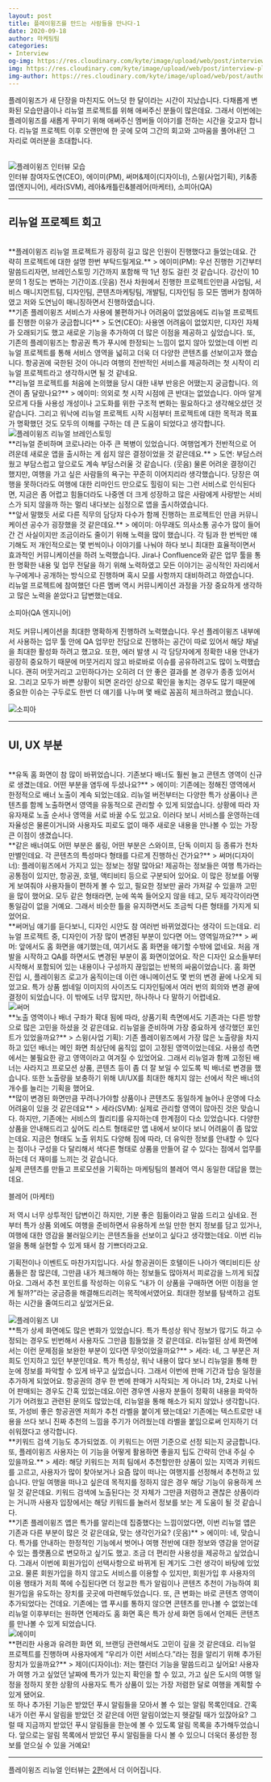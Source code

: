 ```yaml
---
layout: post
title: 플레이윙즈를 만드는 사람들을 만나다-1
date: 2020-09-18
author: 마케팅팀
categories: 
- Interview
og-img: https://res.cloudinary.com/kyte/image/upload/web/post/interview-playwings-renewal-1/og_cover.jpg
img: https://res.cloudinary.com/kyte/image/upload/web/post/interview-playwings-renewal-1/cover.jpg
img-author: https://res.cloudinary.com/kyte/image/upload/web/post/author/team_marketing.jpg
---
```


플레이윙즈가 새 단장을 마친지도 어느덧 한 달이라는 시간이 지났습니다. 다채롭게 변화된 모습만큼이나 리뉴얼 프로젝트를 위해 애써주신 분들이 많은데요. 그래서 이번에는 플레이윙즈를 새롭게 꾸미기 위해 애써주신 멤버들 이야기를 전하는 시간을 갖고자 합니다. 리뉴얼 프로젝트 이후 오랜만에 한 곳에 모여 그간의 회고와 고마움을 풀어내던 그 자리로 여러분을 초대합니다. 

<br>
<img src="{{site.cloudinary}}/web/post/interview-playwings-renewal-1/interview_playwings_renewal_1.jpg" alt="플레이윙즈 인터뷰 모습">
<div class="caption"><span>인터뷰 참여자</span>도연(CEO), 에이미(PM), 써머&제이(디자이너), 스윙(사업기획), 키&종엽(엔지니어), 세라(SVM), 레아&캐틀린&블레어(마케터), 소피아(QA)</div>

---

## 리뉴얼 프로젝트 회고

<br>
**플레이윙즈 리뉴얼 프로젝트가 굉장히 길고 많은 인원이 진행했다고 들었는데요. 간략히 프로젝트에 대한 설명 한번 부탁드릴게요.**
> 에이미(PM): 우선 진행한 기간부터 말씀드리자면, 브레인스토밍 기간까지 포함해 딱 1년 정도 걸린 것 같습니다. 강산이 10분의 1 정도는 변하는 기간이죠.(웃음) 전사 차원에서 진행한 프로젝트인만큼 사업팀, 서비스 매니지먼트팀, 디자인팀, 콘텐츠마케팅팀, 개발팀, 디자인팀 등 모든 멤버가 참여하였고 저와 도연님이 매니징하면서 진행하였습니다. 

<br>
**기존 플레이윙즈 서비스가 사용에 불편하거나 어려움이 없었음에도 리뉴얼 프로젝트를 진행한 이유가 궁금합니다**
> 도연(CEO): 사용엔 어려움이 없었지만, 디자인 자체가 오래되기도 했고 새로운 기능을 추가하여 더 많은 이점을 제공하고 싶었습니다. 또, 기존의 플레이윙즈는 항공권 특가 푸시에 한정되는 느낌이 없지 않아 있었는데 이번 리뉴얼 프로젝트를 통해 서비스 영역을 넓히고 더욱 더 다양한 콘텐츠를 선보이고자 했습니다. 항공권에 국한된 것이 아니라 여행의 전반적인 서비스를 제공하려는 첫 시작이 리뉴얼 프로젝트라고 생각하시면 될 것 같네요.

<br>
**리뉴얼 프로젝트를 처음에 논의했을 당시 대한 내부 반응은 어땠는지 궁금합니다. 의견이 좀 달랐나요?**
> 에이미: 의외로 첫 시작 시점에 큰 반대는 없었습니다. 아마 알게 모르게 다들 사용성 개성이나 고도화를 위한 구조적 변화는 필요하다고 생각해오셨던 것 같습니다. 그리고 워낙에 리뉴얼 프로젝트 시작 시점부터 프로젝트에 대한 목적과 목표가 명확했던 것도 모두의 이해를 구하는 데 큰 도움이 되었다고 생각합니다.

<br>
<img src="{{site.cloudinary}}/web/post/interview-playwings-renewal-1/interview_playwings_renewal_2.jpg" alt="플레이윙즈 리뉴얼 브레인스토밍">

<br>
**리뉴얼 준비하며 코로나라는 아주 큰 복병이 있었습니다. 여행업계가 전반적으로 어려운데 새로운 앱을 출시하는 게 쉽지 않은 결정이었을 것 같은데요.**
> 도연: 부담스러웠고 부담스럽고 앞으로도 계속 부담스러울 것 같습니다. (웃음) 물론 어려운 결정이긴 했지만, 여행을 가고 싶은 사람들의 욕구는 꾸준히 이어지리라 생각했습니다. 당장은 여행을 못하더라도 여행에 대한 리마인드 만으로도 힐링이 되는 그런 서비스로 인식된다면, 지금은 좀 어렵고 힘들더라도 나중엔 더 크게 성장하고 많은 사람에게 사랑받는 서비스가 되지 않을까 하는 멀리 내다보는 심정으로 앱을 출시하였습니다.

<br>
**앞서 말했듯 서로 다른 직무의 담당자 다수가 함께 진행하는 프로젝트인 만큼 커뮤니케이션 공수가 굉장했을 것 같은데요.**
> 에이미: 아무래도 의사소통 공수가 많이 들어간 건 사실이지만 조금이라도 줄이기 위해 노력을 많이 했습니다. 각 팀과 한 번씩만 얘기해도 저 개인적으로는 몇 번씩이나 이야기를 나눠야 하다 보니 최대한 효율적이면서 효과적인 커뮤니케이션을 하려 노력했습니다. Jira나 Confluence와 같은 업무 툴을 통한 명확한 내용 및 업무 전달을 하기 위해 노력하였고 모든 이야기는 공식적인 자리에서 누구에게나 공개하는 방식으로 진행하며 혹시 모를 사항까지 대비하려고 하였습니다.

<br>
리뉴얼 프로젝트에 참여했던 다른 멤버 역시 커뮤니케이션 과정을 가장 중요하게 생각하고 많은 노력을 쏟았다고 답변했는데요. 

<p class="quotes">
<i class="ri-double-quotes-l quote"></i>
소피아(QA 엔지니어)
<br><br>
저도 커뮤니케이션을 최대한 명확하게 진행하려 노력했습니다. 우선 플레이윙즈 내부에서 사용하는 업무 툴 안에 QA 업무만 전담으로 진행하는 공간이 따로 있어서 해당 채널을 최대한 활성화 하려고 했고요. 또한, 에러 발생 시 각 담당자에게 정확한 내용 안내가 굉장히 중요하기 때문에 머뭇거리지 않고 바로바로 이슈를 공유하려고도 많이 노력했습니다. 괜히 머뭇거리고 고민하다가는 오히려 더 안 좋은 결과를 본 경우가 종종 있어서요. 그리고 모두가 바쁜 상황이 되면 온라인 상으로 확인을 놓치는 경우도 많기 때문에 중요한 이슈는 구두로도 한번 더 얘기를 나누며 몇 배로 꼼꼼히 체크하려고 했습니다.
<i class="ri-double-quotes-r quote"></i>
</p>

<img src="{{site.cloudinary}}/web/post/interview-playwings-renewal-1/interview_playwings_renewal_3.jpg" alt="소피아">

---

## UI, UX 부분

<br>
**유독 홈 화면이 참 많이 바뀌었습니다. 기존보다 배너도 훨씬 늘고 콘텐츠 영역이 신규로 생겼는데요. 어떤 부분을 염두에 두셨나요?**
> 에이미: 기존에는 정해진 영역에서 한정적으로 배너 노출이 계속 되었는데요. 리뉴얼 버전부터는 다양한 특가 상품이나 콘텐츠를 함께 노출하면서 영역을 유동적으로 관리할 수 있게 되었습니다. 상황에 따라 자유자재로 노출 순서나 영역을 서로 바꿀 수도 있고요. 이러다 보니 서비스를 운영하는데 자율성은 물론이거니와 사용자도 피로도 없이 매주 새로운 내용을 만나볼 수 있는 가장 큰 이점이 생겼습니다.

<br>
**같은 배너여도 어떤 부분은 롤링, 어떤 부분은 스와이프, 단독 이미지 등 종류가 천차만별인데요. 각 콘텐츠의 특성마다 형태를 다르게 진행하신 건가요?**
> 써머(디자이너): 플레이윙즈에서 가지고 있는 정보는 정말 많아요! 제공하는 정보들은 여행 특가라는 공통점이 있지만, 항공권, 호텔, 액티비티 등으로 구분되어 있어요. 이 많은 정보를 어떻게 보여줘야 사용자들이 편하게 볼 수 있고, 필요한 정보만 골라 가져갈 수 있을까 고민을 많이 했어요. 모두 같은 형태라면, 눈에 쏙쏙 들어오지 않을 테고, 모두 제각각이라면 통일감이 없을 거예요. 그래서 비슷한 틀을 유지하면서도 조금씩 다른 형태를 가지게 되었어요.

<br>
**써머님 얘기를 듣다보니, 디자인 시안도 참 여러번 바뀌었겠다는 생각이 드는데요. 리뉴얼 프로젝트 중, 디자인이 가장 많이 변경된 부분이 있다면 어느 영역일까요?**
> 써머: 앞에서도 홈 화면을 얘기했는데, 여기서도 홈 화면을 얘기할 수밖에 없네요. 처음 개발을 시작하고 QA를 하면서도 변경된 부분이 홈 화면이었어요. 작은 디자인 요소들부터 시작해서 포함되어 있는 내용이나 구성까지 끊임없는 반복의 싸움이었습니다. 홈 화면 진입 시, 플레이윙즈 로고가 움직이는데 이런 애니메이션도 몇 번의 변경 끝에 나오게 되었고요. 특가 상품 썸네일 이미지의 사이즈도 디자인팀에서 여러 번의 회의와 변경 끝에 결정이 되었습니다. 이 밖에도 너무 많지만, 하나하나 다 말하기 어렵네요.

<br>
<img src="{{site.cloudinary}}/web/post/interview-playwings-renewal-1/interview_playwings_renewal_4.jpg" alt="써머">

<br>
**노출 영역이나 배너 구좌가 확대 됨에 따라, 상품기획 측면에서도 기존과는 다른 방향으로 많은 고민을 하셨을 것 같은데요. 리뉴얼을 준비하며 가장 중요하게 생각했던 포인트가 있었을까요?**
> 스윙(사업 기획): 기존 플레이윙즈에서 가장 많은 노출량을 차지하고 있던 배너는 메인 화면 최상단에 움직임 없이 고정된 영역이었는데요. 사용성 측면에서는 불필요한 광고 영역이라고 여겨질 수 있었어요. 그래서 리뉴얼과 함께 고정된 배너는 사라지고 프로모션 상품, 콘텐츠 등이 좀 더 잘 보일 수 있도록 빅 배너로 변경을 했습니다. 또한 노출량을 보충하기 위해 UI/UX를 최대한 해치지 않는 선에서 작은 배너의 개수를 늘리는 기획을 했어요.

<br>
**많이 변경된 화면만큼 꾸려나가야할 상품이나 콘텐츠도 동일하게 늘어나 운영에 다소 어려움이 있을 것 같은데요**
> 세라(SVM): 실제로 관리할 영역이 많아진 것은 맞습니다. 하지만, 기존에는 서비스의 퀄리티를 유지하는데 한계점이 다소 있었습니다. 다양한 상품을 안내해드리고 싶어도 리스트 형태로만 앱 내에서 보이다 보니 어려움이 좀 많았는데요. 지금은 형태도 노출 위치도 다양해 짐에 따라, 더 유익한 정보를 안내할 수 있다는 점이나 구성을 다 달리해서 색다른 형태로 상품을 만들어 갈 수 있다는 점에서 업무를 하는데 더 재미를 느끼는 것 같습니다.

<br>
실제 콘텐츠를 만들고 프로모션을 기획하는 마케팅팀의 블레어 역시 동일한 대답을 했는데요.

<p class="quotes">
<i class="ri-double-quotes-l quote"></i>
블레어 (마케터)
<br><br>
저 역시 너무 상투적인 답변이긴 하지만, 기분 좋은 힘듦이라고 말씀 드리고 싶네요. 전부터 특가 상품 외에도 여행을 준비하면서 유용하게 쓰일 만한 현지 정보를 담고 있거나, 여행에 대한 영감을 불러일으키는 콘텐츠들을 선보이고 싶다고 생각했는데요. 이번 리뉴얼을 통해 실현할 수 있게 돼서 참 기쁘더라고요.

기획전이나 이벤트도 마찬가지입니다. 사실 항공권이든 호텔이든 나아가 액티비티든 상품들은 참 많은데, 그만큼 내가 체크해야 하는 정보들도 많아져서 피로감을 느끼게 되잖아요. 그래서 추천 포인트를 작성하는 이유도 “내가 이 상품을 구매하면 어떤 이점을 얻게 될까?”라는 궁금증을 해결해드리려는 목적에서였어요. 최대한 정보를 탐색하고 검토하는 시간을 줄여드리고 싶었거든요.
<i class="ri-double-quotes-r quote"></i>
</p>

<img src="{{site.cloudinary}}/web/post/interview-playwings-renewal-1/interview_playwings_renewal_5.jpg" alt="플레이윙즈 UI">

<br>
**특가 상세 화면에도 많은 변화가 있었습니다. 특가 특성상 워낙 정보가 많기도 하고 수정되는 경우도 빈번해서 사용자도 그만큼 힘들었을 것 같은데요. 리뉴얼된 상세 화면에서는 이런 문제점을 보완한 부분이 있다면 무엇이었을까요?**
> 세라: 네, 그 부분은 저희도 인지하고 있던 부분인데요. 특가 특성상, 워낙 내용이 많다 보니 리뉴얼을 통해 한눈에 정보를 파악할 수 있게 바꾸고 싶었습니다. 그래서 이번에 판매 기간과 탑승 일정을 추가하게 되었어요. 항공권의 경우 한 번에 판매가 시작되는 게 아니라 1차, 2차로 나뉘어 판매되는 경우도 간혹 있었는데요.이런 경우엔 사용자 분들이 정확히 내용을 파악하기가 어려웠고 관련된 문의도 많았는데, 리뉴얼을 통해 해소가 되지 않았나 생각합니다. 또, 가성비 좋은 항공권엔 저희가 추천 라벨을 붙이게 됐는데요! 기존에는 텍스트로만 내용을 쓰다 보니 진짜 추천의 느낌을 주기가 어려웠는데 라벨을 붙임으로써 인지하기 더 쉬워졌다고 생각합니다.

<br>
**키워드 검색 기능도 추가되었죠. 이 키워드는 어떤 기준으로 선정 되는지 궁금합니다. 또, 플레이윙즈 사용자는 이 기능을 어떻게 활용하면 좋을지 팁도 간략히 안내 주실 수 있을까요.**
> 세라: 해당 키워드는 저희 팀에서 추천할만한 상품이 있는 지역과 키워드를 고르고, 사용자가 많이 찾아보거나 요즘 많이 떠나는 여행지를 선정해서 추천하고 있습니다. 만일 여행을 떠나고 싶은데 목적지를 정하지 않은 경우 해당 기능이 유용하게 쓰일 것 같은데요. 키워드 검색에 노출된다는 것 자체가 그만큼 저렴하고 괜찮은 상품이라는 거니까 사용자 입장에서는 해당 키워드를 눌러서 정보를 보는 게 도움이 될 것 같습니다.

<br>
**기존 플레이윙즈 앱은 특가를 알리는데 집중했다는 느낌이었다면, 이번 리뉴얼 앱은 기존과 다른 부분이 많은 것 같은데요, 맞는 생각인가요? (웃음)**
> 에이미: 네, 맞습니다. 특가를 안내하는 한정적인 기능에서 벗어나 여행 전반에 대한 정보와 영감을 얻어갈 수 있는 플랫폼으로 변모하고 싶기도 했고. 조금 더 편리한 사용성을 제공하고 싶었습니다. 그래서 이번에 회원가입이 선택사항으로 바뀌게 된 계기도 그런 생각이 바탕에 있었고요. 물론 회원가입을 하지 않고도 서비스를 이용할 수 있지만, 회원가입 후 사용자의 이용 행태가 저희 쪽에 수집된다면 더 정교한 특가 알림이나 콘텐츠 추천이 가능하여 회원가입을 유도하는 장치를 곳곳에 마련해두었습니다. 또, 큰 변화는 바로 콘텐츠 영역이 추가되었다는 건데요. 기존에는 앱 푸시를 통하지 않으면 콘텐츠를 만나볼 수 없었는데 리뉴얼 이후부터는 원하면 언제라도 홈 화면 혹은 특가 상세 화면 등에서 언제든 콘텐츠를 만나볼 수 있게 되었습니다.

<br>
<img src="{{site.cloudinary}}/web/post/interview-playwings-renewal-1/interview_playwings_renewal_6.jpg" alt="에이미">

<br>
**편리한 사용과 유려한 화면 외, 브랜딩 관련해서도 고민이 깊을 것 같은데요. 리뉴얼 프로젝트를 진행하며 사용자에게 “우리가 이런 서비스다.”라는 점을 알리기 위해 추가된 장치가 있을까요?**
> 제이(디자이너): 저는 캘린더 기능을 말씀드리고 싶어요! 사용자가 여행 가고 싶었던 날짜에 특가가 있는지 확인을 할 수 있고, 가고 싶은 도시의 여행 일정을 정하지 못한 상황의 사용자도 특가 상품이 있는 가장 저렴한 달로 여행을 계획할 수 있게 됐어요.<br>또 하나 추가된 기능은 받았던 푸시 알림들을 모아서 볼 수 있는 알림 목록인데요. 간혹 내가 이런 푸시 알림을 받았던 것 같은데 어떤 알림이었는지 헷갈릴 때가 있잖아요? 그럴 때 지금까지 받았던 푸시 알림들을 한눈에 볼 수 있도록 알림 목록을 추가해두었습니다. 앞으로는 알림 목록에서 받았던 푸시 알림들을 다시 볼 수 있으니 더욱더 풍성한 정보를 얻으실 수 있을 거예요!

---

플레이윙즈 리뉴얼 인터뷰는 [2편](/blog/interview-playwings-renewal-2/)에서 더 이어집니다.